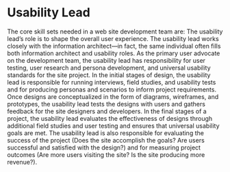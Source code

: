 # Usability Lead

The core skill sets needed in a web site development team are:
The usability lead’s role is to shape the overall user experience. The usability lead works closely with the information architect—in fact, the same individual often fills both information architect and usability roles. As the primary user advocate on the development team, the usability lead has responsibility for user testing, user research and persona development, and universal usability standards for the site project. In the initial stages of design, the usability lead is responsible for running interviews, field studies, and usability tests and for producing personas and scenarios to inform project requirements. Once designs are conceptualized in the form of diagrams, wireframes, and prototypes, the usability lead tests the designs with users and gathers feedback for the site designers and developers. In the final stages of a project, the usability lead evaluates the effectiveness of designs through additional field studies and user testing and ensures that universal usability goals are met. The usability lead is also responsible for evaluating the success of the project (Does the site accomplish the goals? Are users successful and satisfied with the design?) and for measuring project outcomes (Are more users visiting the site? Is the site producing more revenue?).
